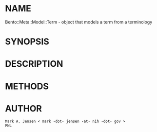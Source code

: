 # NAME

Bento::Meta::Model::Term - object that models a term from a terminology

# SYNOPSIS

# DESCRIPTION

# METHODS

# AUTHOR

    Mark A. Jensen < mark -dot- jensen -at- nih -dot- gov >
    FNL
